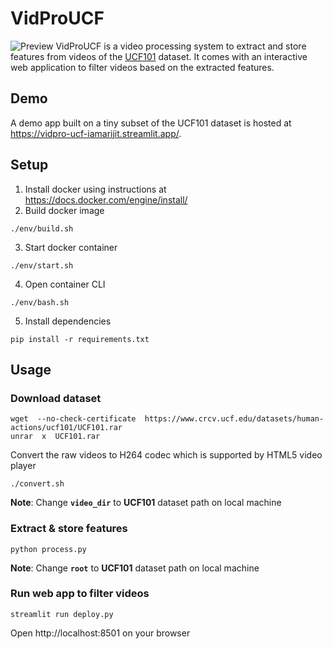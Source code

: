 
# VidProUCF

![Preview](https://github.com/iamarijit/vid-pro-sys/blob/init/ss.png)
VidProUCF is a video processing system to extract and store features from videos of the [UCF101](https://www.crcv.ucf.edu/research/data-sets/ucf101/) dataset. It comes with an interactive web application to filter videos based on the extracted features.

## Demo

A demo app built on a tiny subset of the UCF101 dataset is hosted at https://vidpro-ucf-iamarijit.streamlit.app/.

## Setup

1. Install docker using instructions at https://docs.docker.com/engine/install/ 
2.    Build docker image 
```   
./env/build.sh
```

3.  Start docker container 
```
./env/start.sh
```
4. Open container CLI 
```
./env/bash.sh
```
5. Install dependencies
```
pip install -r requirements.txt
```

## Usage

### Download dataset
```
wget  --no-check-certificate  https://www.crcv.ucf.edu/datasets/human-actions/ucf101/UCF101.rar
unrar  x  UCF101.rar
```
Convert the raw videos to H264 codec which is supported by HTML5 video player
```
./convert.sh
```
**Note**: Change  **`video_dir`** to **UCF101** dataset path on local machine

### Extract & store features
```
python process.py
```
**Note**: Change  **`root`** to **UCF101** dataset path on local machine

###  Run web app to filter videos
```
streamlit run deploy.py
```
  Open http://localhost:8501 on your browser

